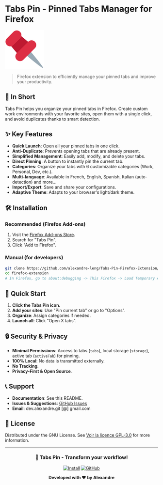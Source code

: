 # Tabs Pin - Pinned Tabs Manager for Firefox

![Tabs Pin Logo](assets/icons/icon-128.png)

> Firefox extension to efficiently manage your pinned tabs and improve your productivity.

## 🎯 In Short

Tabs Pin helps you organize your pinned tabs in Firefox. Create custom work environments with your favorite sites, open them with a single click, and avoid duplicates thanks to smart detection.

## ✨ Key Features

- **Quick Launch**: Open all your pinned tabs in one click.
- **Anti-Duplicate**: Prevents opening tabs that are already present.
- **Simplified Management**: Easily add, modify, and delete your tabs.
- **Direct Pinning**: A button to instantly pin the current tab.
- **Categories**: Organize your tabs with 6 customizable categories (Work, Personal, Dev, etc.).
- **Multi-language**: Available in French, English, Spanish, Italian (auto-detection) and more...
- **Import/Export**: Save and share your configurations.
- **Adaptive Theme**: Adapts to your browser's light/dark theme.

## 🛠️ Installation

### Recommended (Firefox Add-ons)
1. Visit the [Firefox Add-ons Store](https://addons.mozilla.org).
2. Search for "Tabs Pin".
3. Click "Add to Firefox".

### Manual (for developers)
```bash
git clone https://github.com/alexandre-leng/Tabs-Pin-Firefox-Extension/
cd firefox-extension
# In Firefox, go to about:debugging -> This Firefox -> Load Temporary Add-on -> manifest.json
```

## 🚀 Quick Start

1. **Click the Tabs Pin icon.**
2. **Add your sites**: Use "Pin current tab" or go to "Options".
3. **Organize**: Assign categories if needed.
4. **Launch all**: Click "Open X tabs".

## 🔒 Security & Privacy

- **Minimal Permissions**: Access to tabs (`tabs`), local storage (`storage`), active tab (`activeTab`) for pinning.
- **100% Local**: No data is transmitted externally.
- **No Tracking**.
- **Privacy-First & Open Source**.

## 📞 Support

- **Documentation**: See this README.
- **Issues & Suggestions**: [GitHub Issues](https://github.com/alexandre-leng/Tabs-Pin-Firefox-Extension/issues)
- **Email**: dev.alexandre.git [@] gmail.com

## 📝 License

Distributed under the GNU License. See [Voir la licence GPL-3.0](https://github.com/alexandre-leng/Tabs-Pin-Firefox-Extension/tree/main?tab=GPL-3.0-1-ov-file#readme)
 for more information.

---

<div align="center">

### 🚀 **Tabs Pin - Transform your workflow!**

[![Install](https://img.shields.io/badge/Firefox-Install%20Now-FF7139?style=for-the-badge&logo=firefox)](https://addons.mozilla.org/firefox/addon/tabspin/)
[![GitHub](https://img.shields.io/badge/GitHub-Repository-181717?style=for-the-badge&logo=github)](https://github.com/alexandre-leng/Tabs-Pin---Pin-Tabs-Manager-for-Firefox/)

**Developed with ❤️ by Alexandre**

</div> 
